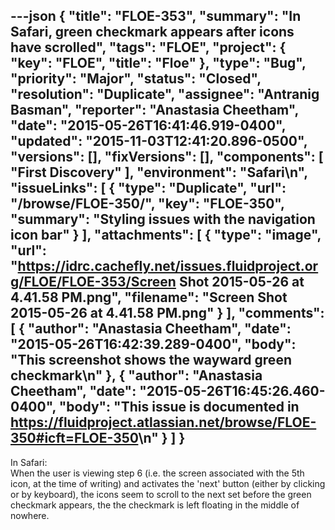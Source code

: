 ---json
{
  "title": "FLOE-353",
  "summary": "In Safari, green checkmark appears after icons have scrolled",
  "tags": "FLOE",
  "project": {
    "key": "FLOE",
    "title": "Floe"
  },
  "type": "Bug",
  "priority": "Major",
  "status": "Closed",
  "resolution": "Duplicate",
  "assignee": "Antranig Basman",
  "reporter": "Anastasia Cheetham",
  "date": "2015-05-26T16:41:46.919-0400",
  "updated": "2015-11-03T12:41:20.896-0500",
  "versions": [],
  "fixVersions": [],
  "components": [
    "First Discovery"
  ],
  "environment": "Safari\n",
  "issueLinks": [
    {
      "type": "Duplicate",
      "url": "/browse/FLOE-350/",
      "key": "FLOE-350",
      "summary": "Styling issues with the navigation icon bar"
    }
  ],
  "attachments": [
    {
      "type": "image",
      "url": "https://idrc.cachefly.net/issues.fluidproject.org/FLOE/FLOE-353/Screen Shot 2015-05-26 at 4.41.58 PM.png",
      "filename": "Screen Shot 2015-05-26 at 4.41.58 PM.png"
    }
  ],
  "comments": [
    {
      "author": "Anastasia Cheetham",
      "date": "2015-05-26T16:42:39.289-0400",
      "body": "This screenshot shows the wayward green checkmark\n"
    },
    {
      "author": "Anastasia Cheetham",
      "date": "2015-05-26T16:45:26.460-0400",
      "body": "This issue is documented in <https://fluidproject.atlassian.net/browse/FLOE-350#icft=FLOE-350>\n"
    }
  ]
}
---
In Safari:\
When the user is viewing step 6 (i.e. the screen associated with the 5th icon, at the time of writing) and activates the 'next' button (either by clicking or by keyboard), the icons seem to scroll to the next set before the green checkmark appears, the the checkmark is left floating in the middle of nowhere.

        